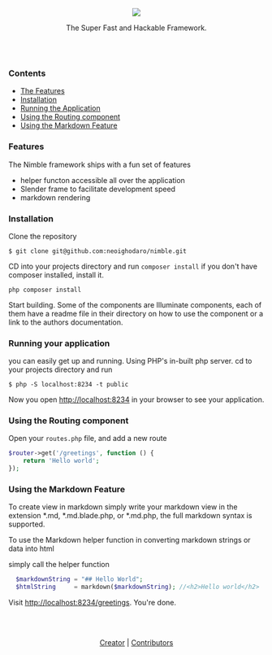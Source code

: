 <p align="center"><img src="https://cloud.githubusercontent.com/assets/807318/21964943/c2a4edfa-db55-11e6-9ae6-6532bf984599.png"></p>

<p align="center">The Super Fast and Hackable Framework.</p>

<br/><br/>

### Contents
- [The Features](#features)
- [Installation](#installation)
- [Running the Application](#running-your-application)
- [Using the Routing component](#using-the-routing-component)
- [Using the Markdown Feature](#using-the-markdown-feature)

### Features
The Nimble framework ships with a fun set of features

- helper functon accessible all over the application
- Slender frame to facilitate development speed
- markdown rendering

### Installation

Clone the repository

```shell
$ git clone git@github.com:neoighodaro/nimble.git
```

CD into your projects directory and run `composer install` if you don't have composer installed, install it.

```shell
php composer install
```

Start building. Some of the components are Illuminate components, each of them have a readme file in their directory on how to use the component or a link to the authors documentation.

### Running your application
you can easily get up and running. Using PHP's in-built php server. cd to your projects directory and run

```shell
$ php -S localhost:8234 -t public
```

Now you open [http://localhost:8234](http://localhost:8234) in your browser to see your application.

### Using the Routing component
Open your `routes.php` file, and add a new route

```php
$router->get('/greetings', function () {
    return 'Hello world';
});
```
### Using the Markdown Feature
To create view in markdown simply write your markdown view in the extension *.md, *.md.blade.php, or *.md.php, the full markdown syntax is supported.

To use the Markdown helper function in converting markdown strings or data into html

simply call the helper function
```php
  $markdownString = "## Hello World";
  $htmlString     = markdown($markdownString); //<h2>Hello world</h2>
```

Visit [http://localhost:8234/greetings](http://localhost:8234/greetings). You're done.

<br/><br/>

<p align="center">
    <a href="https://neoighodaro.com" target="_blank">Creator</a> |
    <a href="https://github.com/neoighodaro/nimble/graphs/contributors" target="_blank">Contributors</a>
</p>
